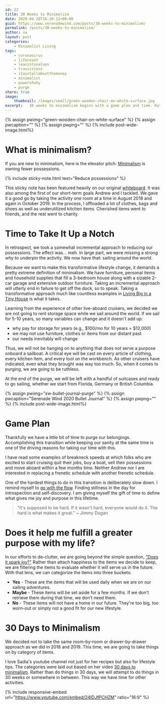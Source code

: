 ```yaml
---
id: 22
title: 30 Weeks to Minimalism
date: 2020-04-20T16:20:12+00:00
guid: https://www.serenadewind.com/posts/30-weeks-to-minimalism/
permalink: /posts/30-weeks-to-minimalism/
author: sw
layout: post
categories:
    - Minimalist Living
tags:
    - coronavirus
    - lifereset
    - leanintovalues
    - transitions
    - itaintallaboutthemoney
    - minimalist
    - powerofwhy
    - purge
share: true
image:
    thumbnail: /images/small/green-wooden-chair-on-white-surface.jpg 
excerpt:   30 weeks to minimalism begins with a game plan and time. Rather than replace a busy schedule with another busy schedule, give yourself time. Find stillness in the day for introspection and self-discovery. 
---
```

{% assign pwimg="green-wooden-chair-on-white-surface" %}
{% assign pwcaption="" %}
{% assign pwpng="" %}
{% include post-wide-image.html%}

# What is minimalism?

If you are new to minimalism, here is the elevator pitch: [Minimalism](https://www.becomingminimalist.com/what-is-minimalism/ "Becoming Minimalist") is owning fewer possessions.

{% include sticky-note.html text="Reduce possessions" %}

This sticky note has been featured heavily on our original [whiteboard](https://www.serenadewind.com/posts/time-to-go-to-the-whiteboard/ "Time to go to the whiteboard"). It was also among the first of our short-term goals Andrew and I tackled. We gave it a good go by taking the activity one room at a time in August 2018 and again in October 2019. In the process, I offloaded a lot of clothes, bags and shoes as well as underutilized kitchen items. Cherished items went to friends, and the rest went to charity.

# Time to Take It Up a Notch

In retrospect, we took a somewhat incremental approach to reducing our possessions. The effect was... meh. In large part, we were missing a strong _why_ to underpin the activity. We now have that: sailing around the world.

Because we want to make this transformative lifestyle change, it demands a pretty extreme definition of minimalism. We have furniture, personal items and household supplies that fill a 3-bedroom house along with a sizable 2-car garage and extensive outdoor furniture. Taking an incremental approach will utterly end in failure to get off the dock, so to speak. Taking a transformative approach much like countless examples in [Living Big in a Tiny House](https://www.youtube.com/channel/UCoNTMWgGuXtGPLv9UeJZwBw "Living Big in a Tiny House") is what it takes.

Learning from the experience of other live-aboard cruisers, we decided we are not going to rent storage space while we sail around the world. If we sail for 5-10 years, so many variables can change and it doesn't add up:

-   why pay for storage for years (e.g., $100/mo for 10 years = $12,000)
-   we may not use furniture, clothes or items from our distant past
-   our needs inevitably will change

Thus, we will not be hanging on to anything that does not serve a purpose onboard a sailboat. A critical eye will be cast on every article of clothing, every kitchen item, and every tool on the workbench. As other cruisers have indicated, even what they brought was way too much. So, when it comes to purging, we are going to be ruthless.

At the end of the purge, we will be left with a handful of suitcases and ready to go sailing, whether we start from Florida, Germany or British Columbia.

{% assign pwimg="sw-bullet-journal-purge" %}
{% assign pwcaption="Serenade Wind 2020 Bullet Journal" %}
{% assign pwpng="" %}
{% include post-wide-image.html%}


# Game Plan

Thankfully we have a little bit of time to purge our belongings. Accomplishing this transition while keeping our sanity at the same time is one of the driving reasons for taking our time with this.

I have read some examples of breakneck speeds at which folks who are excited to start cruising quit their jobs, buy a boat, sell their possessions and move aboard within a few months time. Neither Andrew nor I are interested in replacing a frenetic schedule with another frenetic schedule.

One of the hardest things to do in this transition is deliberately slow down. I remind myself to [go with the flow](https://serenadewind.com/relationships/going-with-the-flow/ "Going with the Flow"). Finding stillness in the day for introspection and self-discovery. I am giving myself the gift of time to define what gives me joy and purpose in this lifetime.

>"It's supposed to be hard. If it wasn't hard, everyone would do it. The hard is what makes it great." ~ Jimmy Dugan

# Does it help me fulfill a greater purpose with my life?

In our efforts to de-clutter, we are going beyond the simple question, ["Does it spark joy?"](https://www.becomingminimalist.com/does-it-spark-joy-is-the-wrong-decluttering-question/ "Does it spark joy is the wrong decluttering question") Rather than attach happiness to the items we decide to keep, we are filtering the items to evaluate whether it will serve us in the future. With that lens, we can categorize the items into three buckets:

- **Yes** - These are the items that will be used daily when we are on our sailing adventures.
- **Maybe** - These items will be set aside for a few months. If we don't retrieve them during that time, we don't need them.
- **No** - These items will not have a home in our future. They're too big, too worn-out or simply not a good fit for our new lifestyle.

# 30 Days to Minimalism

We decided not to take the same room-by-room or drawer-by-drawer approach as we did in 2018 and 2019. This time, we are going to take things on by category of items. 

I love Sadia's youtube channel not just for her recipes but also for lifestyle tips. The categories were laid out based on her video [30 days to minimalism](https://www.youtube.com/watch?v=24IDJfPCHZM "30 days to minimalism"). Rather than do things in 30 days, we will attempt to do things in 30 weeks or somewhere in between. This way we have time for other activities.

{% include responsive-embed url="https://www.youtube.com/embed/24IDJfPCHZM" ratio="16:9" %}


